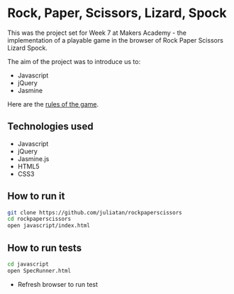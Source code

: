 Rock, Paper, Scissors, Lizard, Spock
====================================

This was the project set for Week 7 at Makers Academy - the implementation of 
a playable game in the browser of Rock Paper Scissors Lizard Spock. 

The aim of the project was to introduce us to:

- Javascript
- jQuery
- Jasmine

Here are the [rules of the game].

Technologies used
-----------------
- Javascript
- jQuery
- Jasmine.js
- HTML5
- CSS3

How to run it
-------------

```sh
git clone https://github.com/juliatan/rockpaperscissors
cd rockpaperscissors
open javascript/index.html
```

How to run tests
----------------

```sh
cd javascript
open SpecRunner.html
```
- Refresh browser to run test

[rules of the game]:https://en.wikipedia.org/wiki/Rock-paper-scissors-lizard-spock